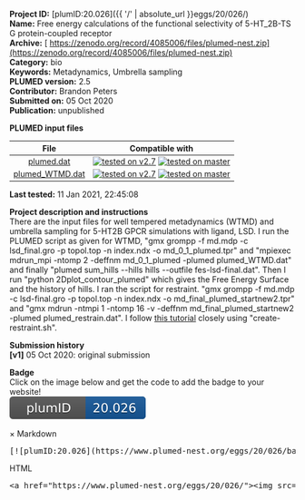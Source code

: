 **Project ID:** [plumID:20.026]({{ '/' | absolute_url }}eggs/20/026/)  
**Name:**  Free energy calculations of the functional selectivity of 5-HT_2B-TS G protein-coupled receptor  
**Archive:** [ https://zenodo.org/record/4085006/files/plumed-nest.zip](https://zenodo.org/record/4085006/files/plumed-nest.zip)  
**Category:**  bio  
**Keywords:**  Metadynamics, Umbrella sampling  
**PLUMED version:**  2.5  
**Contributor:**  Brandon Peters  
**Submitted on:** 05 Oct 2020  
**Publication:** unpublished  
  
**PLUMED input files**  
  
| File     | Compatible with |  
|:--------:|:--------:|  
| [plumed.dat](./data/plumed.dat.md) |  [![tested on v2.7](https://img.shields.io/badge/v2.7-passing-green.svg)](data/plumed.dat.plumed.stderr) [![tested on master](https://img.shields.io/badge/master-passing-green.svg)](data/plumed.dat.plumed_master.stderr) |  
| [plumed_WTMD.dat](./data/plumed_WTMD.dat.md) |  [![tested on v2.7](https://img.shields.io/badge/v2.7-passing-green.svg)](data/plumed_WTMD.dat.plumed.stderr) [![tested on master](https://img.shields.io/badge/master-passing-green.svg)](data/plumed_WTMD.dat.plumed_master.stderr) |  
  
**Last tested:**  11 Jan 2021, 22:45:08
  
**Project description and instructions**  
There are the input files for well tempered metadynamics (WTMD) and umbrella sampling for 5-HT2B GPCR simulations with ligand, LSD. I run the PLUMED script as given for WTMD, "gmx grompp -f md.mdp -c lsd_final.gro -p topol.top -n index.ndx -o md_0_1_plumed.tpr" and "mpiexec mdrun_mpi -ntomp 2 -deffnm md_0_1_plumed -plumed plumed_WTMD.dat" and finally "plumed sum_hills --hills hills --outfile fes-lsd-final.dat". Then I run "python 2Dplot_contour_plumed" which gives the Free Energy Surface and the history of hills. I ran the script for restraint. "gmx grompp -f md.mdp -c lsd-final.gro -p topol.top -n index.ndx -o md_final_plumed_startnew2.tpr" and "gmx mdrun -ntmpi 1 -ntomp 16 -v -deffnm md_final_plumed_startnew2 -plumed plumed_restrain.dat". I follow [this tutorial](https://www.plumed.org/doc-v2.5/user-doc/html/belfast-4.html) closely using "create-restraint.sh". 

  
**Submission history**  
**[v1]** 05 Oct 2020: original submission  
  
**Badge**  
Click on the image below and get the code to add the badge to your website!  
<img src="./badge.svg" alt="plumeDnest:20.026" id="myBtn" class="badge">
<div id="myModal" class="modal">
  <div class="modal-content">
    <span class="close">&times;</span>
    Markdown<pre>[![plumID:20.026](https://www.plumed-nest.org/eggs/20/026/badge.svg)](https://www.plumed-nest.org/eggs/20/026/)</pre>
    HTML<pre>&lt;a href="https://www.plumed-nest.org/eggs/20/026/"&gt;&lt;img src="https://www.plumed-nest.org/eggs/20/026/badge.svg" alt="plumID:20.026"&gt;&lt;/a&gt;</pre>
  </div>
</div>
